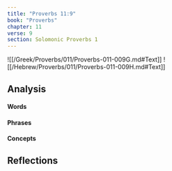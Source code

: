 ```yaml
---
title: "Proverbs 11:9"
book: "Proverbs"
chapter: 11
verse: 9
section: Solomonic Proverbs 1
---
```

![[/Greek/Proverbs/011/Proverbs-011-009G.md#Text]]
![[/Hebrew/Proverbs/011/Proverbs-011-009H.md#Text]]

## Analysis

#### Words

#### Phrases

#### Concepts

## Reflections
